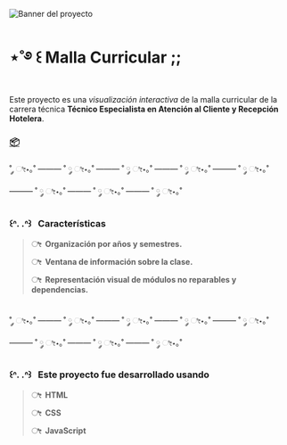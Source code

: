 ![Banner del proyecto](https://raw.githubusercontent.com/jk2yk97/xd/refs/heads/main/banner.png)
# ⋆˚࿔ ꒰ Malla Curricular ;;

Este proyecto es una *visualización interactiva* de la malla curricular de la carrera técnica **Técnico Especialista en Atención al Cliente y Recepción Hotelera**.

### [📦](https://jk2yk97.github.io/xd/)

˚ ༘ ೀ⋆｡˚ ——— ˚ ༘ ೀ⋆｡˚ ——— ˚ ༘ ೀ⋆｡˚ ——— ˚ ༘ ೀ⋆｡˚ ——— ˚ ༘ ೀ⋆｡˚ ——— ˚ ༘ ೀ⋆｡˚ ——— ˚ ༘ ೀ⋆｡˚ ——— ˚ ༘ ೀ⋆｡˚

### ꒰ᐢ. .ᐢ꒱&nbsp;&nbsp;&nbsp;Características

> **ೀ&nbsp;&nbsp;Organización por años y semestres.**
> 
> **ೀ&nbsp;&nbsp;Ventana de información sobre la clase.**
> 
> **ೀ&nbsp;&nbsp;Representación visual de módulos no reparables y dependencias.**

&nbsp;<br>
˚ ༘ ೀ⋆｡˚ ——— ˚ ༘ ೀ⋆｡˚ ——— ˚ ༘ ೀ⋆｡˚ ——— ˚ ༘ ೀ⋆｡˚ ——— ˚ ༘ ೀ⋆｡˚ ——— ˚ ༘ ೀ⋆｡˚ ——— ˚ ༘ ೀ⋆｡˚ ——— ˚ ༘ ೀ⋆｡˚

### ꒰ᐢ. .ᐢ꒱&nbsp;&nbsp;&nbsp;Este proyecto fue desarrollado usando

> **ೀ&nbsp;&nbsp;HTML**
> 
> **ೀ&nbsp;&nbsp;CSS**
> 
> **ೀ&nbsp;&nbsp;JavaScript**
